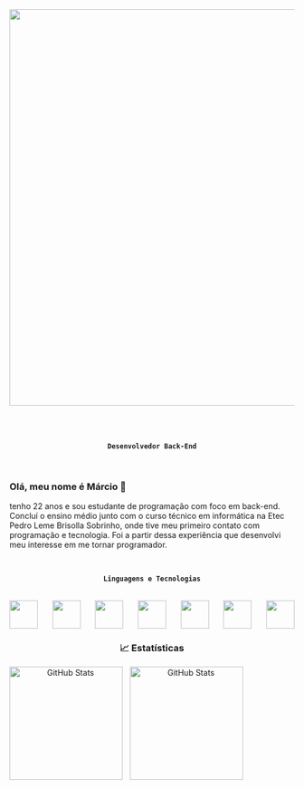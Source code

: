
<div align="center">
<img style="width:700px;" src="https://github.com/user-attachments/assets/3f4d07f0-85c5-4295-b472-ef00cf0d4a68">
</div>

<br>
<br>

<div align="center">

<br>

**`Desenvolvedor Back-End`**

<br>

<h3 align="left">Olá, meu nome é Márcio 👋 </h3>
<p align="left">
tenho 22 anos e sou estudante de programação com foco em back-end. 
Concluí o ensino médio junto com o curso técnico em informática na Etec Pedro Leme Brisolla Sobrinho, onde tive meu primeiro contato com programação e tecnologia. 
Foi a partir dessa experiência que desenvolvi meu interesse em me tornar programador.
</p>
  
</div>

<div align="center">
  
<br>

**`Linguagens e Tecnologias`**

<br>

<div style="width:100%;display:flex;justify-content:space-between">
  
<img width = 50px src="https://cdn.jsdelivr.net/gh/devicons/devicon@latest/icons/csharp/csharp-original.svg" />

<img width = 50px src="https://cdn.jsdelivr.net/gh/devicons/devicon@latest/icons/javascript/javascript-original.svg" />

<img width = 50px src="https://cdn.jsdelivr.net/gh/devicons/devicon@latest/icons/typescript/typescript-original.svg" />

<img width = 50px src="https://cdn.jsdelivr.net/gh/devicons/devicon@latest/icons/angular/angular-original.svg" />
                   
<img width = 50px src="https://cdn.jsdelivr.net/gh/devicons/devicon@latest/icons/dot-net/dot-net-original-wordmark.svg" />

<img width = 50px src="https://cdn.jsdelivr.net/gh/devicons/devicon@latest/icons/mysql/mysql-plain-wordmark.svg" />
          
<img width = 50px src="https://cdn.jsdelivr.net/gh/devicons/devicon@latest/icons/git/git-original.svg" />
  
</div>

</div>

<div align="center">

  ### 📈 Estatísticas

<p>
  <img 
    align="left" 
    alt="GitHub Stats" 
    height="200" 
    style="padding-right: 10px;" 
    src="https://github-readme-stats.vercel.app/api?username=marciod3v&show_icons=true&theme=tokyonight" 
  />

<img 
      align="left" 
      alt="GitHub Stats" 
      height="200" 
      src="https://github-readme-stats.vercel.app/api/top-langs/?username=anuraghazra&layout=donut&theme=tokyonight" 
  />

</p>
</div>
